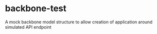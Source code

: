 backbone-test
=============

A mock backbone model structure to allow creation of application around simulated API endpoint
